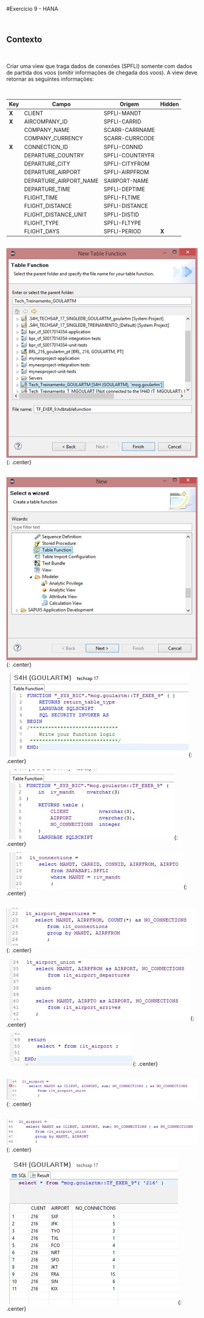 #Exercício 9 - HANA

&nbsp;
## Contexto
&nbsp;

Criar uma view que traga dados de conexões (SPFLI) somente com dados de partida dos voos (omitir informações de chegada dos voos). 
A view deve retornar as seguintes informações: 

&nbsp;

| Key | Campo | Origem | Hidden |
| --- | ----- | ------ | ------ |
| **X** | CLIENT | SPFLI-MANDT | |
| **X** | AIRCOMPANY_ID | SPFLI-CARRID | |
| | COMPANY_NAME | SCARR-CARRNAME | |
| | COMPANY_CURRENCY | SCARR-CURRCODE | |
| **X** | CONNECTION_ID | SPFLI-CONNID | |
| | DEPARTURE_COUNTRY | SPFLI-COUNTRYFR | |
| | DEPARTURE_CITY | SPFLI-CITYFROM | |
| | DEPARTURE_AIRPORT | SPFLI-AIRPFROM | |
| | DEPARTURE_AIRPORT_NAME | SAIRPORT-NAME | |
| | DEPARTURE_TIME | SPFLI-DEPTIME | |
| | FLIGHT_TIME | SPFLI-FLTIME | |
| | FLIGHT_DISTANCE | SPFLI-DISTANCE | |
| | FLIGHT_DISTANCE_UNIT | SPFLI-DISTID | |
| | FLIGHT_TYPE | SPFLI-FLTYPE | |
| | FLIGHT_DAYS | SPFLI-PERIOD | **X** |


&nbsp;
![ExerHANA_09_01](../img/Exer_9/ExerHANA_09_01.jpg){: .center}
&nbsp;

&nbsp;
![ExerHANA_09_02](../img/Exer_9/ExerHANA_09_02.jpg){: .center}
&nbsp;

&nbsp;
![ExerHANA_09_03](../img/Exer_9/ExerHANA_09_03.jpg){: .center}
&nbsp;

&nbsp;
![ExerHANA_09_04](../img/Exer_9/ExerHANA_09_04.jpg){: .center}
&nbsp;

&nbsp;
![ExerHANA_09_05](../img/Exer_9/ExerHANA_09_05.jpg){: .center}
&nbsp;

&nbsp;
![ExerHANA_09_06](../img/Exer_9/ExerHANA_09_06.jpg){: .center}
&nbsp;

&nbsp;
![ExerHANA_09_07](../img/Exer_9/ExerHANA_09_07.jpg){: .center}
&nbsp;

&nbsp;
![ExerHANA_09_08](../img/Exer_9/ExerHANA_09_08.jpg){: .center}
&nbsp;

&nbsp;
![ExerHANA_09_09](../img/Exer_9/ExerHANA_09_09.jpg){: .center}
&nbsp;

&nbsp;
![ExerHANA_09_10](../img/Exer_9/ExerHANA_09_10.jpg){: .center}
&nbsp;

&nbsp;
![ExerHANA_09_11](../img/Exer_9/ExerHANA_09_11.jpg){: .center}
&nbsp;